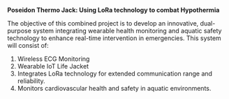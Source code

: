 **Poseidon Thermo Jack: Using LoRa technology to combat Hypothermia**

The objective of this combined project is to develop an innovative, dual-purpose system
integrating wearable health monitoring and aquatic safety technology to enhance real-time
intervention in emergencies. This system will consist of:
1. Wireless ECG Monitoring
2. Wearable IoT Life Jacket
3. Integrates LoRa technology for extended communication range and reliability.
4. Monitors cardiovascular health and safety in aquatic environments. 
